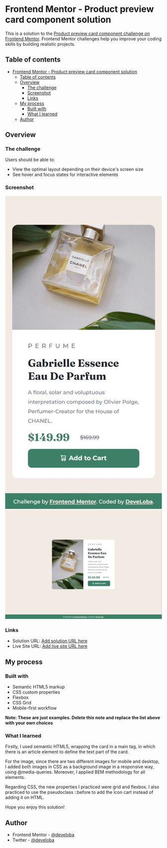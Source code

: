 # Frontend Mentor - Product preview card component solution

This is a solution to the [Product preview card component challenge on Frontend Mentor](https://www.frontendmentor.io/challenges/product-preview-card-component-GO7UmttRfa). Frontend Mentor challenges help you improve your coding skills by building realistic projects. 

## Table of contents

- [Frontend Mentor - Product preview card component solution](#frontend-mentor---product-preview-card-component-solution)
  - [Table of contents](#table-of-contents)
  - [Overview](#overview)
    - [The challenge](#the-challenge)
    - [Screenshot](#screenshot)
    - [Links](#links)
  - [My process](#my-process)
    - [Built with](#built-with)
    - [What I learned](#what-i-learned)
  - [Author](#author)


## Overview

### The challenge

Users should be able to:

- View the optimal layout depending on their device's screen size
- See hover and focus states for interactive elements

### Screenshot

![](./images/mobile-view.JPG)
![](./images/desktop-view.JPG)

### Links

- Solution URL: [Add solution URL here](https://your-solution-url.com)
- Live Site URL: [Add live site URL here](https://your-live-site-url.com)

## My process

### Built with

- Semantic HTML5 markup
- CSS custom properties
- Flexbox
- CSS Grid
- Mobile-first workflow

**Note: These are just examples. Delete this note and replace the list above with your own choices**

### What I learned

Firstly, I used semantic HTML5, wrapping the card in a main tag, in which there is an article element to define the text part of the card. 

For the image, since there are two different images for mobile and desktop, I added both images in CSS as a background image in a responsive way, using @media-queries. Moreover, I applied BEM methodology for all elements. 

Regarding CSS, the new properties I practiced were grid and flexbox. I also practiced to use the pseudoclass ::before to add the icon cart instead of adding it on HTML.

Hope you enjoy this solution! 

## Author

- Frontend Mentor - [@develoba](https://www.frontendmentor.io/profile/develoba)
- Twitter - [@develoba](https://www.twitter.com/develoba)


